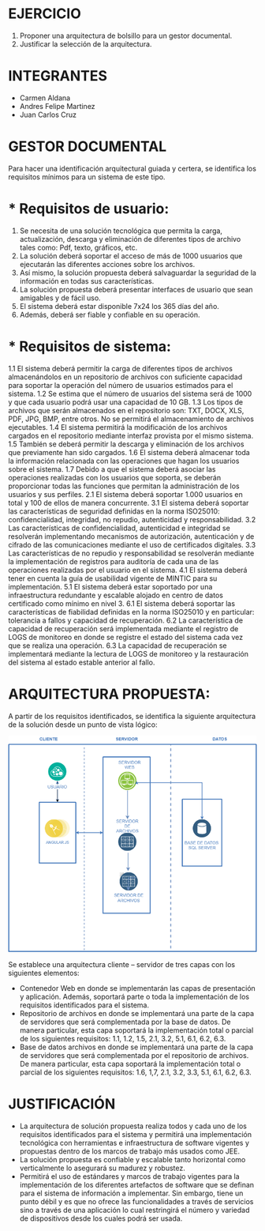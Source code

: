 # EJERCICIO

1. Proponer una arquitectura de bolsillo para un gestor documental.
2. Justificar la selección de la arquitectura.

# INTEGRANTES

* Carmen Aldana
* Andres Felipe Martinez
* Juan Carlos Cruz

# GESTOR DOCUMENTAL

Para hacer una identificación arquitectural guiada y certera, se identifica los requisitos mínimos para un sistema de este tipo.

# * Requisitos de usuario:

1.	Se necesita de una solución tecnológica que permita la carga, actualización, descarga y eliminación de diferentes tipos de archivo tales como: Pdf, texto, gráficos, etc.
2.	La solución deberá soportar el acceso de más de 1000 usuarios que ejecutarán las diferentes acciones sobre los archivos.
3.	Así mismo, la solución propuesta deberá salvaguardar la seguridad de la información en todas sus características.
4.	La solución propuesta deberá presentar interfaces de usuario que sean amigables y de fácil uso.
5.	El sistema deberá estar disponible 7x24 los 365 días del año.
6.	Además, deberá ser fiable y confiable en su operación.

# * Requisitos de sistema:

1.1 El sistema deberá permitir la carga de diferentes tipos de archivos almacenándolos en un repositorio de archivos con suficiente capacidad para soportar la operación del número de usuarios estimados para el sistema.
1.2 Se estima que el número de usuarios del sistema será de 1000 y que cada usuario podrá usar una capacidad de 10 GB.
1.3 Los tipos de archivos que serán almacenados en el repositorio son: TXT, DOCX, XLS, PDF, JPG, BMP, entre otros. No se permitirá el almacenamiento de archivos ejecutables.
1.4 El sistema permitirá la modificación de los archivos cargados en el repositorio mediante interfaz provista por el mismo sistema.
1.5 También se deberá permitir la descarga y eliminación de los archivos que previamente han sido cargados.
1.6 El sistema deberá almacenar toda la información relacionada con las operaciones que hagan los usuarios sobre el sistema.
1.7 Debido a que el sistema deberá asociar las operaciones realizadas con los usuarios que soporta, se deberán proporcionar todas las funciones que permitan la administración de los usuarios y sus perfiles.
2.1 El sistema deberá soportar 1.000 usuarios en total y 100 de ellos de manera concurrente.
3.1 El sistema deberá soportar las características de seguridad definidas en la norma ISO25010: confidencialidad, integridad, no repudio, autenticidad y responsabilidad.
3.2 Las características de confidencialidad, autenticidad e integridad se resolverán implementando mecanismos de autorización, autenticación y de cifrado de las comunicaciones mediante el uso de certificados digitales.
3.3 Las características de no repudio y responsabilidad se resolverán mediante la implementación de registros para auditoría de cada una de las operaciones realizadas por el usuario en el sistema.
4.1 El sistema deberá tener en cuenta la guía de usabilidad vigente de MINTIC para su implementación.
5.1 El sistema deberá estar soportado por una infraestructura redundante y escalable alojado en centro de datos certificado como mínimo en nivel 3.
6.1 El sistema deberá soportar las características de fiabilidad definidas en la norma ISO25010 y en particular: tolerancia a fallos y capacidad de recuperación.
6.2 La característica de capacidad de recuperación será implementada mediante el registro de LOGS de monitoreo en donde se registre el estado del sistema cada vez que se realiza una operación.
6.3 La capacidad de recuperación se implementará mediante la lectura de LOGS de monitoreo y la restauración del sistema al estado estable anterior al fallo.


   # ARQUITECTURA PROPUESTA:

A partir de los requisitos identificados, se identifica la siguiente arquitectura de la solución desde un punto de vista lógico:

![Imagen arquitectura](https://github.com/cjaldanar/Arquitectura-Gestor-Documental/blob/master/Arquitectura%20Gestor%20Documental.png)

Se establece una arquitectura cliente – servidor de tres capas con los siguientes elementos:
* Contenedor Web en donde se implementarán las capas de presentación y aplicación. Además, soportará parte o toda la implementación de los requisitos identificados para el sistema.
* Repositorio de archivos en donde se implementará una parte de la capa de servidores que será complementada por la base de datos. De manera particular, esta capa soportará la implementación total o parcial de los siguientes requisitos: 1.1, 1.2, 1.5, 2.1, 3.2, 5.1, 6.1, 6.2, 6.3.
* Base de datos archivos en donde se implementará una parte de la capa de servidores que será complementada por el repositorio de archivos. De manera particular, esta capa soportará la implementación total o parcial de los siguientes requisitos: 1.6, 1,7, 2.1, 3.2, 3.3, 5.1, 6.1, 6.2, 6.3.

# JUSTIFICACIÓN

* La arquitectura de solución propuesta realiza todos y cada uno de los requisitos identificados para el sistema y permitirá una implementación tecnológica con herramientas e infraestructura de software vigentes y propuestas dentro de los marcos de trabajo más usados como JEE. 
* La solución propuesta es confiable y escalable tanto horizontal como verticalmente lo asegurará su madurez y robustez.
* Permitirá el uso de estándares y marcos de trabajo vigentes para la implementación de los diferentes artefactos de software que se definan para el sistema de información a implementar. Sin embargo, tiene un punto débil y es que no ofrece las funcionalidades a través de servicios sino a través de una aplicación lo cual restringirá el número y variedad de dispositivos desde los cuales podrá ser usada. 
